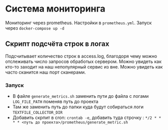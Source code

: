 # Система мониторинга

Мониторинг через prometheus.
Настройки в `prometheus.yml`.
Запуск через `docker-compose up -d`

## Скрипт подсчёта строк в логах

Подсчитывает количество строк в access.log, благодоря чему можно отслеживать число запросов обработых сервером.
Можно увидеть как кто-то заходит на наш непопулярный сервис из вне. Можно увидеть как часто сканится наш порт сканерами.


### Запуск
- В файле `generate_metrics.sh` заменить пути до файла с логами `LOG_FILE_PATH` поменяв путь до проекта
- Там же заменить путь до папки куда будут собираться логи `TEXTFILE_COLLECTOR_DIR`
- Добавить скрпит в cron: `crontab -e`, добавить туда строчку : `*/2 * * * * <путь до проекта>/prometheus/generate_metric.sh`

